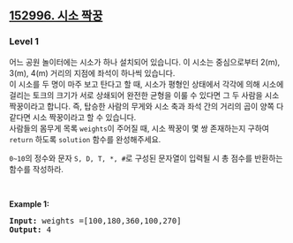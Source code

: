 <h2><a href="https://school.programmers.co.kr/learn/courses/30/lessons/152996">152996. 시소 짝꿍</a></h2><h3>Level 1</h3>

어느 공원 놀이터에는 시소가 하나 설치되어 있습니다. 이 시소는 중심으로부터 2(m), 3(m), 4(m) 거리의 지점에 좌석이 하나씩 있습니다.  
이 시소를 두 명이 마주 보고 탄다고 할 때, 시소가 평형인 상태에서 각각에 의해 시소에 걸리는 토크의 크기가 서로 상쇄되어 완전한 균형을 이룰 수 있다면 그 두 사람을 시소 짝꿍이라고 합니다. 즉, 탑승한 사람의 무게와 시소 축과 좌석 간의 거리의 곱이 양쪽 다 같다면 시소 짝꿍이라고 할 수 있습니다.  
사람들의 몸무게 목록 `weights`이 주어질 때, 시소 짝꿍이 몇 쌍 존재하는지 구하여 `return` 하도록 `solution` 함수를 완성해주세요.

`0~10`의 정수와 문자 `S, D, T, *, #`로 구성된 문자열이 입력될 시 총 점수를 반환하는 함수를 작성하라.

<p>&nbsp;</p>
<p><strong class="example">Example 1:</strong></p>

<pre><strong>Input:</strong> weights =[100,180,360,100,270]
<strong>Output:</strong> 4 </pre>